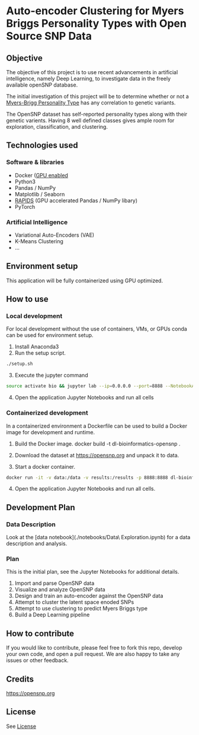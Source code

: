 # Auto-encoder Clustering for Myers Briggs Personality Types with Open Source SNP Data

## Objective
The objective of this project is to use recent advancements in artificial intelligence, namely Deep Learning, to investigate data in the freely available openSNP database.

The initial investigation of this project will be to determine whether or not a [Myers-Brigg Personality Type](https://en.wikipedia.org/wiki/Myers%E2%80%93Briggs_Type_Indicator) has any correlation to genetic variants.

The OpenSNP dataset has self-reported personality types along with their genetic varients. Having 8 well defined classes gives ample room for exploration, classification, and clustering.

## Technologies used

### Software & libraries
* Docker ([GPU enabled](https://github.com/NVIDIA/nvidia-docker)
* Python3
* Pandas / NumPy
* Matplotlib / Seaborn
* [RAPIDS](rapids.ai) (GPU accelerated Pandas / NumPy libary)
* PyTorch

### Artificial Intelligence
* Variational Auto-Encoders (VAE)
* K-Means Clustering
* ...

## Environment setup
This application will be fully containerized using GPU optimized.

## How to use

### Local development
For local development without the use of containers, VMs, or GPUs conda can be used for environment setup.

1. Install Anaconda3
2. Run the setup script.
```sh
./setup.sh
```
3. Execute the jupyter command
```sh
source activate bio && jupyter lab --ip=0.0.0.0 --port=8888 --NotebookApp.token='' --NotebookApp.password='' --NotebookApp.allow_origin='*' --NotebookApp.base_url=${NB_PREFIX}
```
4. Open the application Jupyter Notebooks and run all cells

### Containerized development
In a containerized environment a Dockerfile can be used to build a Docker image for development and runtime.

1. Build the Docker image.
docker build -t dl-bioinformatics-opensnp .
2. Download the dataset at https://opensnp.org and unpack it to data.

3. Start a docker container.
```sh
docker run -it -v data:/data -v results:/results -p 8888:8888 dl-bioinformatics-opensnp
```
4. Open the application Jupyter Notebooks and run all cells.

## Development Plan

### Data Description

Look at the [data notebook](./notebooks/Data\ Exploration.ipynb) for a data description and analysis.

### Plan

This is the initial plan, see the Jupyter Notebooks for additional details.

1. Import and parse OpenSNP data
2. Visualize and analyze OpenSNP data
3. Design and train an auto-encoder against the OpenSNP data
4. Attempt to cluster the latent space enoded SNPs
5. Attempt to use clustering to predict Myers Briggs type
6. Build a Deep Learning pipeline 

## How to contribute
If you would like to contribute, please feel free to fork this repo, develop your own code, and open a pull request. We are also happy to take any issues or other feedback.

## Credits
https://opensnp.org

## License
See [License](LICENSE)
